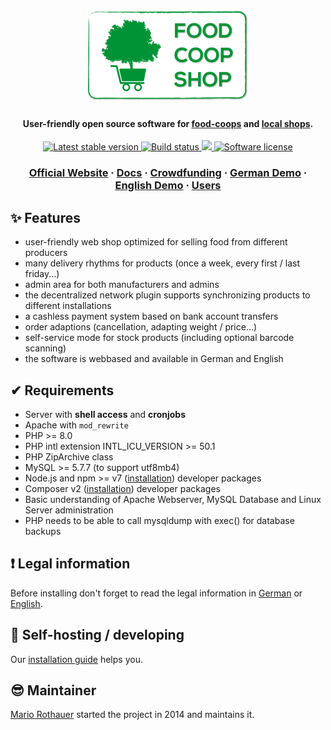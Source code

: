 <h1 align="center">
  <a href="https://www.foodcoopshop.com"><img src="https://raw.githubusercontent.com/foodcoopshop/foodcoopshop/develop/webroot/files/images/logo.png" alt="FoodCoopShop"></a>
</h1>

<h4 align="center">User-friendly open source software for <a href="https://www.foodcoopshop.com">food-coops</a> and <a href="https://dorfladen-online.at">local shops</a>.</h4>

<p align="center">
  <a href="https://www.foodcoopshop.com/download">
    <img src="https://img.shields.io/github/v/release/foodcoopshop/foodcoopshop?label=stable&style=for-the-badge" alt="Latest stable version">
  </a>
  <a href="https://github.com/foodcoopshop/foodcoopshop/actions">
    <img src="https://img.shields.io/github/workflow/status/foodcoopshop/foodcoopshop/FoodCoopShop%20CI/develop?style=for-the-badge"
        alt="Build status">
  </a>
  <a href="https://github.com/foodcoopshop/foodcoopshop/stargazers">
      <img src="https://img.shields.io/github/stars/foodcoopshop/foodcoopshop?style=for-the-badge" />
  </a>
  <a href="LICENSE">
    <img src="https://img.shields.io/github/license/foodcoopshop/foodcoopshop?style=for-the-badge"
         alt="Software license">
  </a>
</p>

<h3 align="center">
  <a href="https://www.foodcoopshop.com">Official Website</a>
  <span> · </span>
  <a href="https://foodcoopshop.github.io">Docs</a>
  <span> · </span>
  <a href="https://www.foodcoopshop.com/crowdfunding-weiterentwicklung">Crowdfunding</a>
  <span> · </span>
  <a href="https://demo-de.foodcoopshop.com">German Demo</a>
  <span> · </span>
  <a href="https://demo-en.foodcoopshop.com">English Demo</a>
  <span> · </span>
  <a href="https://foodcoopshop.github.io/en/foodcoops">Users</a>
</h3>

## ✨ Features
* user-friendly web shop optimized for selling food from different producers
* many delivery rhythms for products (once a week, every first / last friday...)
* admin area for both manufacturers and admins
* the decentralized network plugin supports synchronizing products to different installations
* a cashless payment system based on bank account transfers
* order adaptions (cancellation, adapting weight / price...)
* self-service mode for stock products (including optional barcode scanning)
* the software is webbased and available in German and English

## ✔ Requirements
* Server with **shell access** and **cronjobs**
* Apache with `mod_rewrite`
* PHP >= 8.0
* PHP intl extension INTL_ICU_VERSION >= 50.1
* PHP ZipArchive class
* MySQL >= 5.7.7 (to support utf8mb4)
* Node.js and npm >= v7 ([installation](https://www.npmjs.com/get-npm)) developer packages
* Composer v2 ([installation](https://getcomposer.org/download/)) developer packages
* Basic understanding of Apache Webserver, MySQL Database and Linux Server administration
* PHP needs to be able to call mysqldump with exec() for database backups

## ❗ Legal information
Before installing don't forget to read the legal information in [German](https://foodcoopshop.github.io/de/rechtliches) or [English](https://foodcoopshop.github.io/en/legal-information).

## 🤖 Self-hosting / developing
Our [installation guide](https://foodcoopshop.github.io/en/installation-guide) helps you.

## 😎 Maintainer
[Mario Rothauer](https://github.com/mrothauer) started the project in 2014 and maintains it.
